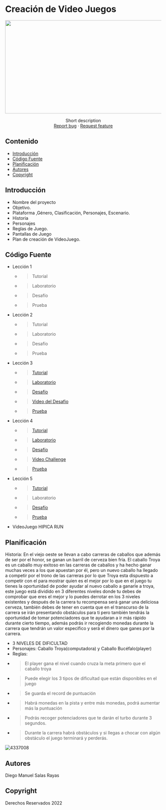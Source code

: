 # Creación de Video Juegos
<p align="center">
    <img src="https://user-images.githubusercontent.com/8560750/195950148-0c0df38e-5f96-45ae-87c3-6922738c612d.jpg" alt="Logo" width=1200 height=300>

  <p align="center">
    Short description
    <br>
    <a href="https://reponame/issues/new?template=bug.md">Report bug</a>
    ·
    <a href="https://reponame/issues/new?template=feature.md&labels=feature">Request feature</a>
  </p>
</p>


## Contenido

- [Introducción](#introducción)
- [Código Fuente](#código-fuente)
- [Planificación](#planificación)
- [Autores](#autores)
- [Copyright](#copyright)


## Introducción

- Nombre del proyecto
- Objetivo.
- Plataforma ,Género, Clasificación, Personajes, Escenario.
- Historia
- Personajes
- Reglas de Juego.
- Pantallas de Juego
- Plan de creación de VideoJuego.

## Código Fuente

* Lección 1
  * > Tutorial
  * > Laboratorio
  * > Desafío
  * > Prueba
* Lección 2
  * > Tutorial
  * > Laboratorio
  * > Desafío
  * > Prueba
* Lección 3
  * > [Tutorial](https://github.com/diego-rayas/DiegoRayas-CreacionVideo/blob/main/Unidad3/Unity3.unitypackage)
  * > [Laboratorio](https://github.com/diego-rayas/DiegoRayas-CreacionVideo/blob/main/Unidad3/Lab3.unitypackage)
  * > [Desafío](https://github.com/diego-rayas/DiegoRayas-CreacionVideo/blob/main/Unidad3/challenge%203.unitypackage)
  * > [Video del Desafio](https://drive.google.com/file/d/1VipTYS9FjKNCOn9FCxffMajpBIQRBGnW/view?usp=sharing)
  * > [Prueba](https://github.com/diego-rayas/DiegoRayas-CreacionVideo/blob/main/Quiz3.png)
* Lección 4
  * > [Tutorial](https://github.com/diego-rayas/DiegoRayas-CreacionVideo/blob/main/Unidad4/unit4.unitypackage)
  * > [Laboratorio](https://github.com/diego-rayas/DiegoRayas-CreacionVideo/blob/main/Unidad4/Lab4.unitypackage)
  * > [Desafío](https://github.com/diego-rayas/DiegoRayas-CreacionVideo/blob/main/Unidad4/challenge4.unitypackage)
  * > [Video Challenge](https://drive.google.com/file/d/1DPwsH8Tn2SVtBgWqiT6dBeD8074AZWWr/view?usp=sharing)
  * > [Prueba](https://github.com/diego-rayas/DiegoRayas-CreacionVideo/blob/main/Quiz4.png)
* Lección 5
  * > [Tutorial](https://github.com/diego-rayas/DiegoRayas-CreacionVideo/blob/main/Unidad5/Unity5.unitypackage)
  * > Laboratorio
  * > [Desafío](https://github.com/diego-rayas/DiegoRayas-CreacionVideo/blob/main/Unidad5/Challenge5.unitypackage)
  * > [Prueba](https://github.com/diego-rayas/DiegoRayas-CreacionVideo/blob/main/Quiz5.png)
* VideoJuego
HIPICA RUN
## Planificación
Historia:
En el viejo oeste se llevan a cabo carreras de caballos que además de ser por el honor, se ganan un barril de cerveza bien fría. El caballo Troya es un caballo muy exitoso en las carreras de caballos y ha hecho ganar muchas veces a los que apuestan por él, pero un nuevo caballo ha llegado a competir por el trono de las carreras por lo que Troya esta dispuesto a competir con el para mostrar quien es el mejor por lo que en el juego tu tienes la oportunidad de poder ayudar al nuevo caballo a ganarle a troya, este juego está dividido en 3 diferentes niveles donde tu debes de comprobar que eres el mejor y lo puedes derrotar en los 3 niveles existentes y después de la carrera tu recompensa será ganar una deliciosa cerveza, también debes de tener en cuenta que en el transcurso de la carrera se irán presentando obstáculos para ti pero también tendrás la oportunidad de tomar potenciadores que te ayudaran a ir más rápido durante cierto tiempo, además podrás ir recogiendo monedas durante la carrera que tendrán un valor especifico y será el dinero que ganes por la carrera.
-	3 NIVELES DE DIFICULTAD
-	Personajes: Caballo Troya(computadora) y Caballo Bucéfalo(player) 
-	Reglas: 
* >	El player gana el nivel cuando cruza la meta primero que el caballo troya
* >	Puede elegir los 3 tipos de dificultad que están disponibles en el juego
* >	Se guarda el record de puntuación 
* >	Habrá monedas en la pista y entre más monedas, podrá aumentar más la puntuación
* > Podrás recoger potenciadores que te darán el turbo durante 3 segundos.
* >	Durante la carrera habrá obstáculos y si llegas a chocar con algún obstáculo el juego terminará y perderás.



![4337008](https://user-images.githubusercontent.com/8560750/195951617-083a7e4d-323d-47b5-8e5e-529ded31bc06.jpg)

## Autores
Diego Manuel Salas Rayas
## Copyright
Derechos Reservados 2022

